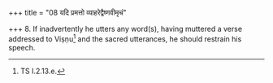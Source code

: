 +++
title = "08 यदि प्रमत्तो व्याहरेद्वैष्णवीमृचं"

+++
8. If inadvertently he utters any word(s), having muttered a verse addressed to Viṣṇu[^1] and the sacred utterances, he should restrain his speech.  

[^1]: TS I.2.13.e.  
